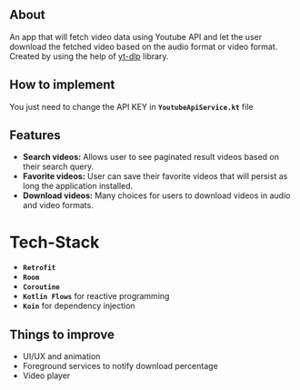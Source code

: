 ## About
An app that will fetch video data using Youtube API and let the user download the fetched video based on the audio format or video format. Created by using the help of [yt-dlp](https://github.com/yausername/youtubedl-android") library.

## How to implement 
You just need to change the API KEY in **`YoutubeApiService.kt`** file

## Features
- **Search videos:** Allows user to see paginated result videos based on their search query.
- **Favorite videos:**  User can save their favorite videos that will persist as long the application installed.
- **Download videos:** Many choices for users to download videos in audio and video formats.

# Tech-Stack
- **`Retrofit`**
- **`Room`**
- **`Coroutine`**
- **`Kotlin Flows`** for reactive programming
- **`Koin`** for dependency injection


## Things to improve
* UI/UX and animation
* Foreground services to notify download percentage
* Video player





